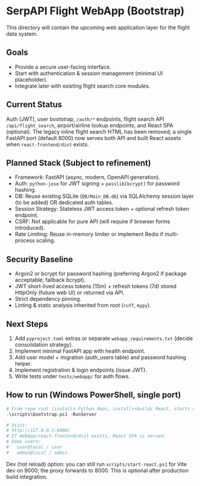 # SerpAPI Flight WebApp (Bootstrap)

This directory will contain the upcoming web application layer for the flight data system.

## Goals
- Provide a secure user-facing interface.
- Start with authentication & session management (minimal UI placeholder).
- Integrate later with existing flight search core modules.

## Current Status
Auth (JWT), user bootstrap, `/auth/*` endpoints, flight search API `/api/flight_search`, airport/airline lookup endpoints, and React SPA (optional). The legacy inline flight search HTML has been removed; a single FastAPI port (default 8000) now serves both API and built React assets when `react-frontend/dist` exists.

## Planned Stack (Subject to refinement)
- Framework: FastAPI (async, modern, OpenAPI generation).
- Auth: `python-jose` for JWT signing + `passlib[bcrypt]` for password hashing.
- DB: Reuse existing SQLite (`DB/Main_DB.db`) via SQLAlchemy session layer (to be added) OR dedicated auth tables.
- Session Strategy: Stateless JWT access token + optional refresh token endpoint.
- CSRF: Not applicable for pure API (will require if browser forms introduced).
- Rate Limiting: Reuse in-memory limiter or implement Redis if multi-process scaling.

## Security Baseline
- Argon2 or bcrypt for password hashing (preferring Argon2 if package acceptable; fallback bcrypt).
- JWT short-lived access tokens (15m) + refresh tokens (7d) stored HttpOnly (future web UI) or returned via API.
- Strict dependency pinning.
- Linting & static analysis inherited from root (`ruff`, `mypy`).

## Next Steps
1. Add `pyproject.toml` extras or separate `webapp_requirements.txt` (decide consolidation strategy).
2. Implement minimal FastAPI app with health endpoint.
3. Add user model + migration (auth_users table) and password hashing helper.
4. Implement registration & login endpoints (issue JWT).
5. Write tests under `tests/webapp/` for auth flows.

## How to run (Windows PowerShell, single port)

```powershell
# From repo root (installs Python deps, installs+builds React, starts uvicorn on 8000)
.\scripts\bootstrap.ps1 -RunServer

# Visit:
# http://127.0.0.1:8000/
# If WebApp/react-frontend/dist exists, React SPA is served.
# Demo users:
#   user@local / user
#   admin@local / admin
```

Dev (hot reload) option: you can still run `scripts/start-react.ps1` for Vite dev on 9000; the proxy forwards to 8000. This is optional after production build integration.


